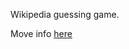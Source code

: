 Wikipedia guessing game.

Move info [here](http://ukoki.com/post/41344527607/the-nerdiest-game-in-the-world-guess-the-readability)